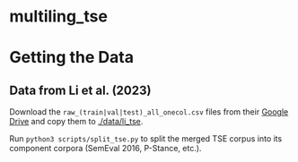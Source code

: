 # multiling_tse

# Getting the Data

## Data from Li et al. (2023)
Download the `raw_(train|val|test)_all_onecol.csv` files from their [Google Drive](https://drive.google.com/drive/folders/16asK-Ouv6BwXuqUU-J7NwSQS9_k5E4_d)
and copy them to [./data/li_tse](./data/li_tse).

Run `python3 scripts/split_tse.py` to split the merged TSE corpus into its component corpora (SemEval 2016, P-Stance, etc.).